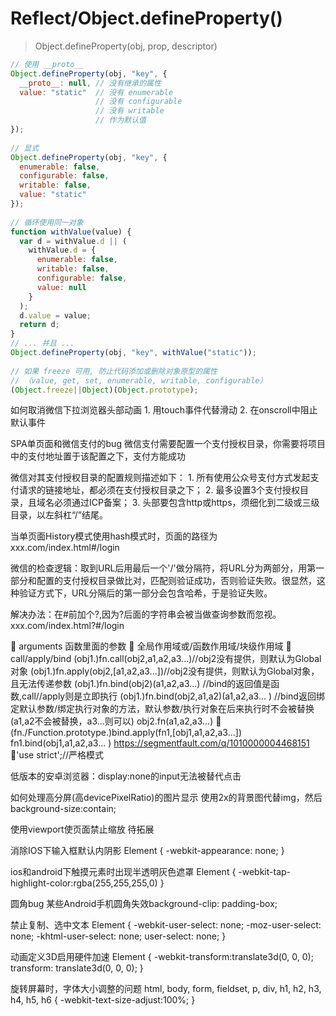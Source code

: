 # Reflect/Object.defineProperty()
 
> Object.defineProperty(obj, prop, descriptor)
 
```js
// 使用 __proto__
Object.defineProperty(obj, "key", {
  __proto__: null, // 没有继承的属性
  value: "static"  // 没有 enumerable
                   // 没有 configurable
                   // 没有 writable
                   // 作为默认值
});
 
// 显式
Object.defineProperty(obj, "key", {
  enumerable: false,
  configurable: false,
  writable: false,
  value: "static"
});
 
// 循环使用同一对象
function withValue(value) {
  var d = withValue.d || (
    withValue.d = {
      enumerable: false,
      writable: false,
      configurable: false,
      value: null
    }
  );
  d.value = value;
  return d;
}
// ... 并且 ...
Object.defineProperty(obj, "key", withValue("static"));
 
// 如果 freeze 可用, 防止代码添加或删除对象原型的属性
// （value, get, set, enumerable, writable, configurable）
(Object.freeze||Object)(Object.prototype);
```

如何取消微信下拉浏览器头部动画
	1. 用touch事件代替滑动
	2. 在onscroll中阻止默认事件
	
SPA单页面和微信支付的bug
微信支付需要配置一个支付授权目录，你需要将项目中的支付地址置于该配置之下，支付方能成功

微信对其支付授权目录的配置规则描述如下：
	1. 所有使用公众号支付方式发起支付请求的链接地址，都必须在支付授权目录之下；
	2. 最多设置3个支付授权目录，且域名必须通过ICP备案；
	3. 头部要包含http或https，须细化到二级或三级目录，以左斜杠“/”结尾。
 
当单页面History模式使用hash模式时，页面的路径为 xxx.com/index.html#/login
 
微信的检查逻辑：取到URL后用最后一个'/'做分隔符，将URL分为两部分，用第一部分和配置的支付授权目录做比对，匹配则验证成功，否则验证失败。很显然，这种验证方式下，URL分隔后的第一部分会包含哈希，于是验证失败。
 
解决办法：在#前加个?,因为?后面的字符串会被当做查询参数而忽视。xxx.com/index.html?#/login



arguments 函数里面的参数

全局作用域或/函数作用域/块级作用域

call/apply/bind
(obj1.)fn.call(obj2,a1,a2,a3...)//obj2没有提供，则默认为Global对象
(obj1.)fn.apply(obj2,[a1,a2,a3...])//obj2没有提供，则默认为Global对象，且无法传递参数
(obj1.)fn.bind(obj2)(a1,a2,a3...) //bind的返回值是函数,call//apply则是立即执行
(obj1.)fn.bind(obj2,a1,a2)(a1,a2,a3... ) //bind返回绑定默认参数/绑定执行对象的方法，默认参数/执行对象在后来执行时不会被替换(a1,a2不会被替换，a3...则可以)
obj2.fn(a1,a2,a3...)

(fn./Function.prototype.)bind.apply(fn1,[obj1,a1,a2,a3...])
fn1.bind(obj1,a1,a2,a3... )
https://segmentfault.com/q/1010000004468151

'use strict';//严格模式

低版本的安卓浏览器：display:none的input无法被替代点击

如何处理高分屏(高devicePixelRatio)的图片显示
使用2x的背景图代替img，然后background-size:contain;

使用viewport使页面禁止缩放 待拓展
<meta name="viewport" content="user-scalable=0" />
 
消除IOS下输入框默认内阴影
Element {
        -webkit-appearance: none; 
}

ios和android下触摸元素时出现半透明灰色遮罩
Element { 
        -webkit-tap-highlight-color:rgba(255,255,255,0) 
} 

圆角bug
某些Android手机圆角失效background-clip: padding-box;


禁止复制、选中文本
Element { 
        -webkit-user-select: none; 
        -moz-user-select: none; 
        -khtml-user-select: none; 
        user-select: none; 
} 
 
动画定义3D启用硬件加速
Element { 
        -webkit-transform:translate3d(0, 0, 0); 
        transform: translate3d(0, 0, 0); 
} 
 
旋转屏幕时，字体大小调整的问题
html, body, form, fieldset, p, div, h1, h2, h3, h4, h5, h6 { 
        -webkit-text-size-adjust:100%; 
}


